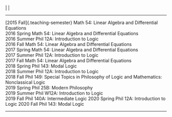 |
|
-------------                                         ------------------------------------------------------------------
[2015 Fall]{.teaching-semester}                       Math 54: Linear Algebra and Differential Equations                                   
2016 Spring                                           Math 54: Linear Algebra and Differential Equations                                   
2016 Summer                                           Phil 12A: Introduction to Logic                                                      
2016 Fall                                             Math 54: Linear Algebra and Differential Equations                                   
2017 Spring                                           Math 54: Linear Algebra and Differential Equations                                   
2017 Summer                                           Phil 12A: Introduction to Logic                                                      
2017 Fall                                             Math 54: Linear Algebra and Differential Equations                                   
2018 Spring                                           Phil 143: Modal Logic                                                                
2018 Summer                                           Phil 12A: Introduction to Logic                                                      
2018 Fall                                             Phil 149: ​Special Topics in Philosophy of Logic and Mathematics: Nonclassical Logic  
2019 Spring                                           Phil 25B: Modern Philosophy                                                          
2019 Summer                                           Phil W12A: Introduction to Logic                                                     
2019 Fall                                             Phil 140A: Intermediate Logic
2020 Spring                                           Phil 12A: Introduction to Logic
2020 Fall                                             Phil 143: Modal Logic
-------------                                         ------------------------------------------------------------------
